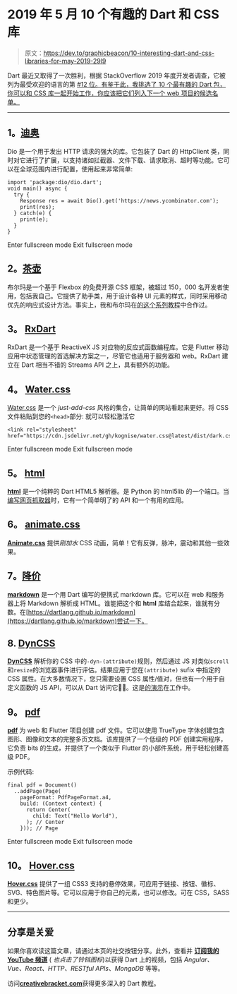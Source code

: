 # 2019 年 5 月 10 个有趣的 Dart 和 CSS 库

> 原文：<https://dev.to/graphicbeacon/10-interesting-dart-and-css-libraries-for-may-2019-29l9>

Dart 最近又取得了一次胜利，根据 StackOverflow 2019 年度开发者调查，它被列为最受欢迎的语言的第 [#12 位。有鉴于此，我挑选了 10 个最有趣的 Dart 包，你可以和 CSS 库一起开始工作，你应该把它们列入下一个 web 项目的候选名单。](https://insights.stackoverflow.com/survey/2019#most-loved-dreaded-and-wanted)

* * *

## 1。[迪奥](https://pub.dartlang.org/packages/dio)

Dio 是一个用于发出 HTTP 请求的强大的库。它包装了 Dart 的 HttpClient 类，同时对它进行了扩展，以支持诸如拦截器、文件下载、请求取消、超时等功能。它可以在全球范围内进行配置，使用起来非常简单:

```
import 'package:dio/dio.dart';
void main() async {
  try {
    Response res = await Dio().get('https://news.ycombinator.com');
    print(res);
  } catch(e) {
    print(e);
  }
} 
```

Enter fullscreen mode Exit fullscreen mode

## 2。[茶壶](https://bulma.io/)

布尔玛是一个基于 Flexbox 的免费开源 CSS 框架，被超过 150，000 名开发者使用，包括我自己。它提供了助手类，用于设计各种 UI 元素的样式，同时采用移动优先的响应式设计方法。事实上，我和布尔玛在[的这个系列教程](https://creativebracket.com/build-a-chat-application-in-dart-part-1/)中合作过。

## 3。 [RxDart](https://pub.dartlang.org/packages/rxdart)

RxDart 是一个基于 ReactiveX JS 对应物的反应式函数编程库。它是 Flutter 移动应用中状态管理的首选解决方案之一，尽管它也适用于服务器和 web。RxDart 建立在 Dart 相当不错的 Streams API 之上，具有额外的功能。

## 4。 [Water.css](https://github.com/kognise/water.css)

[Water.css](https://github.com/kognise/water.css) 是一个 *just-add-css* 风格的集合，让简单的网站看起来更好。将 CSS 文件粘贴到您的`<head>`部分:
就可以轻松激活它

```
<link rel="stylesheet" href="https://cdn.jsdelivr.net/gh/kognise/water.css@latest/dist/dark.css"> 
```

Enter fullscreen mode Exit fullscreen mode

## 5。 [html](https://pub.dartlang.org/packages/html)

[**html**](https://pub.dartlang.org/packages/html) 是一个纯粹的 Dart HTML5 解析器。是 Python 的 html5lib 的一个端口。当[编写网页抓取器](https://creativebracket.com/write-your-first-web-scraper/)时，它有一个简单明了的 API 和一个有用的应用。

## 6。 [animate.css](https://daneden.github.io/animate.css/)

[**Animate.css**](https://daneden.github.io/animate.css) 提供*刚加水* CSS 动画，简单！它有反弹，脉冲，震动和其他一些效果。

## 7。[降价](https://pub.dartlang.org/packages/markdown)

[**markdown**](https://pub.dartlang.org/packages/markdown) 是一个用 Dart 编写的便携式 markdown 库。它可以在 web 和服务器上将 Markdown 解析成 HTML。谁能把这个和 **html** 库结合起来，谁就有分数。在[https://dartlang.github.io/markdown](https://dartlang.github.io/markdown)尝试一下。

## 8\. [DynCSS](https://www.vittoriozaccaria.net/dyn-css/)

[**DynCSS**](https://www.vittoriozaccaria.net/dyn-css/) 解析你的 CSS 中的`-dyn-(attribute)`规则，然后通过 JS 对类似`scroll`和`resize`的浏览器事件进行评估。结果应用于您在`(attribute)` sufix 中指定的 CSS 属性。在大多数情况下，您只需要设置 CSS 属性/值对，但也有一个用于自定义函数的 JS API，可以从 Dart 访问它🎯😉。这是[的演示](https://www.vittoriozaccaria.net/dyncss-example/)在工作中。

## 9。 [pdf](https://pub.dartlang.org/packages/pdf)

[**pdf**](https://pub.dartlang.org/packages/pdf) 为 web 和 Flutter 项目创建 pdf 文件。它可以使用 TrueType 字体创建包含图形、图像和文本的完整多页文档。该库提供了一个低级的 PDF 创建实用程序，它负责 bits 的生成，并提供了一个类似于 Flutter 的小部件系统，用于轻松创建高级 PDF。

示例代码:

```
final pdf = Document()
  ..addPage(Page(
    pageFormat: PdfPageFormat.a4,
    build: (Context context) {
      return Center(
        child: Text("Hello World"),
      ); // Center
    })); // Page 
```

Enter fullscreen mode Exit fullscreen mode

## 10。 [Hover.css](http://ianlunn.github.io/Hover/)

[**Hover.css**](http://ianlunn.github.io/Hover/) 提供了一组 CSS3 支持的悬停效果，可应用于链接、按钮、徽标、SVG、特色图片等。它可以应用于你自己的元素，也可以修改。可在 CSS，SASS 和更少。

* * *

## 分享是关爱

如果你喜欢读这篇文章，请通过本页的社交按钮分享。此外，查看并 [**订阅我的 YouTube 频道**](https://youtube.com/c/CreativeBracket) ( *也点击了铃铛图标*)以获得 Dart 上的视频，包括 *Angular、Vue、React、HTTP、RESTful APIs、MongoDB* 等等。

访问[**creativebracket.com**](https://creativebracket.com)获得更多深入的 Dart 教程。